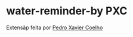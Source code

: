 # water-reminder-by PXC

Extensãp feita por <a href="https://github.com/pedroxc"> Pedro Xavier Coelho</a>

